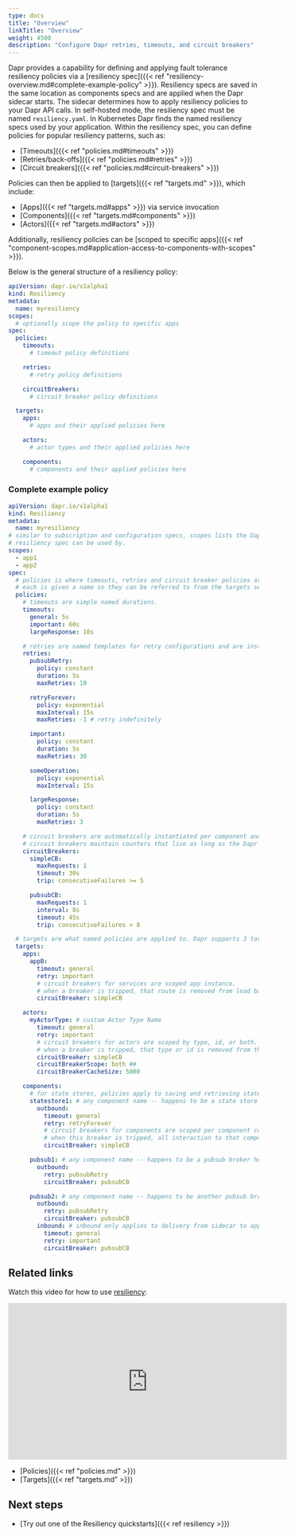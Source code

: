 ```yaml
---
type: docs
title: "Overview"
linkTitle: "Overview"
weight: 4500
description: "Configure Dapr retries, timeouts, and circuit breakers"
---
```


Dapr provides a capability for defining and applying fault tolerance resiliency policies via a [resiliency spec]({{< ref "resiliency-overview.md#complete-example-policy" >}}). Resiliency specs are saved in the same location as components specs and are applied when the Dapr sidecar starts. The sidecar determines how to apply resiliency policies to your Dapr API calls. In self-hosted mode, the resiliency spec must be named `resiliency.yaml`. In Kubernetes Dapr finds the named resiliency specs used by your application. Within the resiliency spec, you can define policies for popular resiliency patterns, such as:

- [Timeouts]({{< ref "policies.md#timeouts" >}})
- [Retries/back-offs]({{< ref "policies.md#retries" >}})
- [Circuit breakers]({{< ref "policies.md#circuit-breakers" >}})

Policies can then be applied to [targets]({{< ref "targets.md" >}}), which include:

- [Apps]({{< ref "targets.md#apps" >}}) via service invocation
- [Components]({{< ref "targets.md#components" >}})
- [Actors]({{< ref "targets.md#actors" >}})

Additionally, resiliency policies can be [scoped to specific apps]({{< ref "component-scopes.md#application-access-to-components-with-scopes" >}}).

Below is the general structure of a resiliency policy:

```yaml
apiVersion: dapr.io/v1alpha1
kind: Resiliency
metadata:
  name: myresiliency
scopes:
  # optionally scope the policy to specific apps
spec:
  policies:
    timeouts:
      # timeout policy definitions

    retries:
      # retry policy definitions

    circuitBreakers:
      # circuit breaker policy definitions

  targets:
    apps:
      # apps and their applied policies here

    actors:
      # actor types and their applied policies here

    components:
      # components and their applied policies here
```

### Complete example policy

```yaml
apiVersion: dapr.io/v1alpha1
kind: Resiliency
metadata:
  name: myresiliency
# similar to subscription and configuration specs, scopes lists the Dapr App IDs that this
# resiliency spec can be used by.
scopes:
  - app1
  - app2
spec:
  # policies is where timeouts, retries and circuit breaker policies are defined. 
  # each is given a name so they can be referred to from the targets section in the resiliency spec.
  policies:
    # timeouts are simple named durations.
    timeouts:
      general: 5s
      important: 60s
      largeResponse: 10s

    # retries are named templates for retry configurations and are instantiated for life of the operation.
    retries:
      pubsubRetry:
        policy: constant
        duration: 5s
        maxRetries: 10

      retryForever:
        policy: exponential
        maxInterval: 15s
        maxRetries: -1 # retry indefinitely

      important:
        policy: constant
        duration: 5s
        maxRetries: 30

      someOperation:
        policy: exponential
        maxInterval: 15s

      largeResponse:
        policy: constant
        duration: 5s
        maxRetries: 3

    # circuit breakers are automatically instantiated per component and app instance.
    # circuit breakers maintain counters that live as long as the Dapr sidecar is running. They are not persisted.
    circuitBreakers:
      simpleCB:
        maxRequests: 1
        timeout: 30s 
        trip: consecutiveFailures >= 5

      pubsubCB:
        maxRequests: 1
        interval: 8s
        timeout: 45s
        trip: consecutiveFailures > 8

  # targets are what named policies are applied to. Dapr supports 3 target types - apps, components and actors
  targets:
    apps:
      appB:
        timeout: general
        retry: important
        # circuit breakers for services are scoped app instance.
        # when a breaker is tripped, that route is removed from load balancing for the configured `timeout` duration.
        circuitBreaker: simpleCB

    actors:
      myActorType: # custom Actor Type Name
        timeout: general
        retry: important
        # circuit breakers for actors are scoped by type, id, or both.
        # when a breaker is tripped, that type or id is removed from the placement table for the configured `timeout` duration.
        circuitBreaker: simpleCB
        circuitBreakerScope: both ## 
        circuitBreakerCacheSize: 5000

    components:
      # for state stores, policies apply to saving and retrieving state.
      statestore1: # any component name -- happens to be a state store here
        outbound:
          timeout: general
          retry: retryForever
          # circuit breakers for components are scoped per component configuration/instance. For example myRediscomponent.
          # when this breaker is tripped, all interaction to that component is prevented for the configured `timeout` duration.
          circuitBreaker: simpleCB

      pubsub1: # any component name -- happens to be a pubsub broker here
        outbound:
          retry: pubsubRetry
          circuitBreaker: pubsubCB

      pubsub2: # any component name -- happens to be another pubsub broker here
        outbound:
          retry: pubsubRetry
          circuitBreaker: pubsubCB
        inbound: # inbound only applies to delivery from sidecar to app
          timeout: general
          retry: important
          circuitBreaker: pubsubCB
```

## Related links

Watch this video for how to use [resiliency](https://www.youtube.com/watch?t=184&v=7D6HOU3Ms6g&feature=youtu.be):

<div class="embed-responsive embed-responsive-16by9">
<iframe width="560" height="315" src="https://www.youtube-nocookie.com/embed/sembed/7D6HOU3Ms6g?start=184" title="YouTube video player" frameborder="0" allow="accelerometer; autoplay; clipboard-write; encrypted-media; gyroscope; picture-in-picture" allowfullscreen></iframe>
</div>

 - [Policies]({{< ref "policies.md" >}})
 - [Targets]({{< ref "targets.md" >}})

## Next steps

- [Try out one of the Resiliency quickstarts]({{< ref resiliency >}})